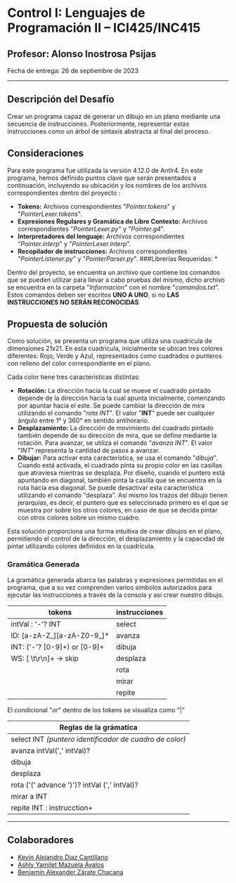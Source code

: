# Control I: Lenguajes de Programación II – ICI425/INC415

## Profesor: Alonso Inostrosa Psijas
Fecha de entrega: 26 de septiembre de 2023

-------------------------
## Descripción del Desafío

Crear un programa capaz de generar un dibujo en un plano mediante una secuencia de instrucciones. Posteriormente, representar estas instrucciones como un árbol de sintaxis abstracta al final del proceso.

## Consideraciones
Para este programa fue utilizada la versión 4.12.0 de Antlr4.
En este programa, hemos definido puntos clave que serán presentados a continuación, incluyendo su ubicación y los nombres de los archivos correspondientes dentro del proyecto :
* **Tokens:** Archivos correspondientes "_Pointer.tokens_" y "_PointerLexer.tokens_".
* **Expresiones Regulares y Gramática de Libre Contexto:** Archivos correspondientes "_PointerLexer.py_" y "_Pointer.g4_".
* **Interpretadores del lenguaje:** Archivos correspondientes "_Pointer.interp_" y "_PointerLexer.interp_".
* **Recopilador de instrucciones:** Archivos correspondientes "_PointerListener.py_" y "_PointerParser.py_".
  ###Librerías Requeridas:
        * 

Dentro del proyecto, se encuentra un archivo que contiene los comandos que se pueden utilizar para llevar a cabo pruebas del mismo, dicho archivo se encuentra en la carpeta  "_Informacion_" con el nombre "_comandos.txt_". Estos comandos deben ser escritos **UNO A UNO**, si no **LAS INSTRUCCIONES NO SERÁN RECONOCIDAS**

## Propuesta de solución
Como solución, se presenta un programa que utiliza una cuadrícula de dimensiones 21x21. En esta cuadrícula, inicialmente se ubican tres colores diferentes: Rojo, Verde y Azul, representados como cuadrados o punteros con relleno del color correspondiente en el plano.

Cada color tiene tres características distintas:

* **Rotación:** La dirección hacia la cual se mueve el cuadrado pintado depende de la dirección hacia la cual apunta inicialmente, comenzando por apuntar hacia el este. Se puede cambiar la dirección de mira utilizando el comando "_rota INT_". El valor "**INT**" puede ser cualquier ángulo entre 1° y 360° en sentido antihorario.
* **Desplazamiento:** La dirección de movimiento del cuadrado pintado también depende de su dirección de mira, que se define mediante la rotación. Para avanzar, se utiliza el comando "_avanza INT_". El valor "*INT*" representa la cantidad de pasos a avanzar.
* **Dibujar:** Para activar esta característica, se usa el comando "_dibuja_". Cuando está activada, el cuadrado pinta su propio color en las casillas que atraviesa mientras se desplaza. Por diseño, cuando el puntero está apuntando en diagonal, también pinta la casilla que se encuentra en la ruta hacia esa diagonal. Se puede desactivar esta característica utilizando el comando "desplaza". Así mismo los trazos del dibujo tienen jerarquías, es decir, el puntero que es seleccionado primero es el que se muestra por sobre los otros colores, en caso de que se decida pintar con otros colores sobre un mismo cuadro.

Esta solución proporciona una forma intuitiva de crear dibujos en el plano, permitiendo el control de la dirección, el desplazamiento y la capacidad de pintar utilizando colores definidos en la cuadrícula.
  
### Gramática Generada
La gramática generada abarca las palabras y expresiones permitidas en el programa, que a su vez comprenden varios símbolos autorizados para ejecutar las instrucciones a través de la consola y así crear nuestro dibujo.

|tokens| instrucciones    |          
|------------------|------------------|
|intVal : '-'? INT |    select        |           
|ID: [a-zA-Z_][a-zA-Z0-9_]*|    avanza        |           
|INT: ('-'? [0-9]+) or [0-9]+ |    dibuja        |          
|WS: [ \t\r\n]+ -> skip      |    desplaza      |    
|                          |    rota          | 
|                          |    mirar         | 
|                          |    repite        | 


El condicional "_or_" dentro de los tokens se visualiza como "|"

| Reglas de la grámatica |       
|------------------------|
| select INT _(puntero identificador de cuadro de color)_          |  
| avanza intVal(',' intVal)?          | 
| dibuja           | 
| desplaza         | 
| rota ('(' advance ')')? intVal (',' intVal)?             | 
| mirar a INT          | 
| repite INT : instrucction+          | 
-------------------------

## Colaboradores

- [Kevin Alejandro Diaz Cantillano](https://github.com/ixyz022)
- [Ashly Yamilet Mazuela Ávalos](https://github.com/ashlyMazuela)
- [Benjamín Alexander Zárate Chacana](https://github.com/ZarateBenjamin)
